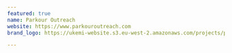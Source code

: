 ```yaml
---
featured: true
name: Parkour Outreach
website: https://www.parkouroutreach.com
brand_logo: https://ukemi-website.s3.eu-west-2.amazonaws.com/projects/parkour-outreach.jpg

---
```

